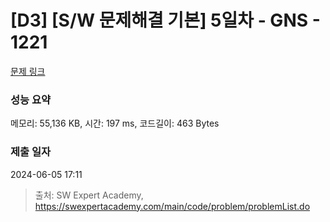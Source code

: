 # [D3] [S/W 문제해결 기본] 5일차 - GNS - 1221 

[문제 링크](https://swexpertacademy.com/main/code/problem/problemDetail.do?contestProbId=AV14jJh6ACYCFAYD) 

### 성능 요약

메모리: 55,136 KB, 시간: 197 ms, 코드길이: 463 Bytes

### 제출 일자

2024-06-05 17:11



> 출처: SW Expert Academy, https://swexpertacademy.com/main/code/problem/problemList.do